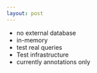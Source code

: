```yaml
---
layout: post
---
```


- no external database
- in-memory
- test real queries
- Test infrastructure
- currently annotations only
